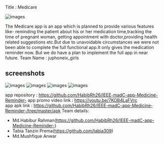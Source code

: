 Title : Medicare

![images](https://github.com/HabibRh26/IEEE-madC-app-Medicine-Reminder-/blob/master/screenshot/web_hi_res_512.png) </br>

The Medicare app is an app which is planned to provide various features like- 
reminding the patient about his or her medication time,tracking the time of pregnant woman,
getting appointment with doctor,providing health related suggestions etc.But due to unavoidable circumstances we
were not been able to complete the full functional app.It only  gives the medication reminder now.
But we do have a plan to implement the full app in near future. 
Team Name :
juphoneix_girls

## screenshots
![images](https://github.com/HabibRh26/IEEE-madC-app-Medicine-Reminder-/blob/master/screenshot/img1.jpg) 
![images](https://github.com/HabibRh26/IEEE-madC-app-Medicine-Reminder-/blob/master/screenshot/img2.jpg)
![images](https://github.com/HabibRh26/IEEE-madC-app-Medicine-Reminder-/blob/master/screenshot/img3.jpg)
![images](https://github.com/HabibRh26/IEEE-madC-app-Medicine-Reminder-/blob/master/screenshot/img4.jpg)
</br>

app repository :
https://github.com/HabibRh26/IEEE-madC-app-Medicine-Reminder-
app promo video link :
https://youtu.be/7KOB4LaFVrc </br>
app apk link :
https://github.com/HabibRh26/IEEE-madC-app-Medicine-Reminder-/tree/master/apk
Team details: 
- Md.Habibur Rahman(https://github.com/HabibRh26/IEEE-madC-app-Medicine-Reminder-)
- Tabia Tanzin Prema(https://github.com/tabia309)
- Md.Mushfique Anwar

